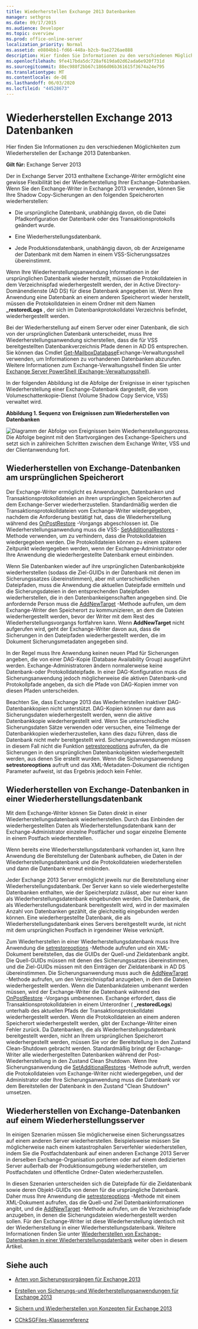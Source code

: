 ```yaml
---
title: Wiederherstellen Exchange 2013 Datenbanken
manager: sethgros
ms.date: 09/17/2015
ms.audience: Developer
ms.topic: overview
ms.prod: office-online-server
localization_priority: Normal
ms.assetid: e0804bb1-fd66-448a-b2cb-9ae2726ae888
description: Hier finden Sie Informationen zu den verschiedenen Möglichkeiten zum Wiederherstellen der Exchange 2013 Datenbanken.
ms.openlocfilehash: 9fe417bda5dc728af619da02d62ada6e920f731d
ms.sourcegitcommit: 88ec988f2bb67c1866d06b361615f3674a24e795
ms.translationtype: MT
ms.contentlocale: de-DE
ms.lasthandoff: 06/03/2020
ms.locfileid: "44528673"
---
```

# <a name="restoring-exchange-2013-databases"></a>Wiederherstellen Exchange 2013 Datenbanken

Hier finden Sie Informationen zu den verschiedenen Möglichkeiten zum Wiederherstellen der Exchange 2013 Datenbanken. 
  
**Gilt für:** Exchange Server 2013 
  
Der in Exchange Server 2013 enthaltene Exchange-Writer ermöglicht eine gewisse Flexibilität bei der Wiederherstellung Ihrer Exchange-Datenbanken. Wenn Sie den Exchange-Writer in Exchange 2013 verwenden, können Sie Ihre Shadow Copy-Sicherungen an den folgenden Speicherorten wiederherstellen:
  
- Die ursprüngliche Datenbank, unabhängig davon, ob die Datei Pfadkonfiguration der Datenbank oder des Transaktionsprotokolls geändert wurde.
    
- Eine Wiederherstellungsdatenbank.
    
- Jede Produktionsdatenbank, unabhängig davon, ob der Anzeigename der Datenbank mit dem Namen in einem VSS-Sicherungssatzes übereinstimmt.
    
Wenn Ihre Wiederherstellungsanwendung Informationen in der ursprünglichen Datenbank wieder herstellt, müssen die Protokolldateien in dem Verzeichnispfad wiederhergestellt werden, der in Active Directory-Domänendienste (AD DS) für diese Datenbank angegeben ist. Wenn Ihre Anwendung eine Datenbank an einem anderen Speicherort wieder herstellt, müssen die Protokolldateien in einem Ordner mit dem Namen **_restoredLogs** , der sich im Datenbankprotokolldatei Verzeichnis befindet, wiederhergestellt werden. 
  
Bei der Wiederherstellung auf einem Server oder einer Datenbank, die sich von der ursprünglichen Datenbank unterscheidet, muss Ihre Wiederherstellungsanwendung sicherstellen, dass die für VSS bereitgestellten Datenbankverzeichnis Pfade denen in AD DS entsprechen. Sie können das Cmdlet [Get-MailboxDatabase](https://technet.microsoft.com/library/bb124924%28v=exchg.150%29.aspx)Exchange-Verwaltungsshell verwenden, um Informationen zu vorhandenen Datenbanken abzurufen. Weitere Informationen zum Exchange-Verwaltungsshell finden Sie unter [Exchange Server PowerShell (Exchange-Verwaltungsshell)](https://docs.microsoft.com/powershell/exchange/exchange-server/exchange-management-shell?view=exchange-ps). 
  
In der folgenden Abbildung ist die Abfolge der Ereignisse in einer typischen Wiederherstellung einer Exchange-Datenbank dargestellt, die vom Volumeschattenkopie-Dienst (Volume Shadow Copy Service, VSS) verwaltet wird.
  
**Abbildung 1. Sequenz von Ereignissen zum Wiederherstellen von Datenbanken**

![Diagramm der Abfolge von Ereignissen beim Wiederherstellungsprozess. Die Abfolge beginnt mit den Startvorgängen des Exchange-Speichers und setzt sich in zahlreichen Schritten zwischen dem Exchange Writer, VSS und der Clientanwendung fort.](media/VSS_StoreWriterRestore.gif)
  
## <a name="restoring-exchange-databases-to-the-original-location"></a>Wiederherstellen von Exchange-Datenbanken am ursprünglichen Speicherort
<a name="bk_OriginalLocation"> </a>

Der Exchange-Writer ermöglicht es Anwendungen, Datenbanken und Transaktionsprotokolldateien an ihren ursprünglichen Speicherorten auf dem Exchange-Server wiederherzustellen. Standardmäßig werden die Transaktionsprotokolldateien vom Exchange-Writer wiedergegeben, nachdem die Anforderung bestätigt hat, dass die Wiederherstellung während des [OnPostRestore](https://msdn.microsoft.com/library/windows/desktop/aa381566%28v=vs.85%29.aspx) -Vorgangs abgeschlossen ist. Die Wiederherstellungsanwendung muss die VSS- [SetAdditionalRestores](https://msdn.microsoft.com/library/windows/desktop/aa382829%28v=vs.85%29.aspx) -Methode verwenden, um zu verhindern, dass die Protokolldateien wiedergegeben werden. Die Protokolldateien können zu einem späteren Zeitpunkt wiedergegeben werden, wenn der Exchange-Administrator oder Ihre Anwendung die wiederhergestellte Datenbank erneut einbinden. 
  
Wenn Sie Datenbanken wieder auf ihre ursprünglichen Datenbankobjekte wiederherstellen (sodass die Ziel-GUIDs in der Datenbank mit denen im Sicherungssatzes übereinstimmen), aber mit unterschiedlichen Dateipfaden, muss die Anwendung die aktuellen Dateipfade ermitteln und die Sicherungsdateien in den entsprechenden Dateipfaden wiederherstellen, die in den Datenbankeigenschaften angegeben sind. Die anfordernde Person muss die [AddNewTarget](https://msdn.microsoft.com/library/windows/desktop/aa382648%28v=vs.85%29.aspx) -Methode aufrufen, um dem Exchange-Writer den Speicherort zu kommunizieren, an dem die Dateien wiederhergestellt werden, bevor der Writer mit dem Rest des Wiederherstellungsvorgangs fortfahren kann. Wenn **AddNewTarget** nicht aufgerufen wird, geht der Exchange-Writer davon aus, dass die Sicherungen in den Dateipfaden wiederhergestellt werden, die im Dokument Sicherungsmetadaten angegeben sind. 
  
In der Regel muss Ihre Anwendung keinen neuen Pfad für Sicherungen angeben, die von einer DAG-Kopie (Database Availability Group) ausgeführt werden. Exchange-Administratoren ändern normalerweise keine Datenbank-oder Protokolldateipfade. In einer DAG-Konfiguration muss die Sicherungsanwendung jedoch möglicherweise die aktiven Datenbank-und Protokollpfade angeben, da sich die Pfade von DAG-Kopien immer von diesen Pfaden unterscheiden.
  
Beachten Sie, dass Exchange 2013 das Wiederherstellen inaktiver DAG-Datenbankkopien nicht unterstützt. DAG-Kopien können nur dann aus Sicherungsdaten wiederhergestellt werden, wenn die aktive Datenbankkopie wiederhergestellt wird. Wenn Sie unterschiedliche Sicherungsdaten Sätze verwenden oder versuchen, eine Teilmenge der Datenbankkopien wiederherzustellen, kann dies dazu führen, dass die Datenbank nicht mehr bereitgestellt wird. Sicherungsanwendungen müssen in diesem Fall nicht die Funktion [setrestoreoptions](https://msdn.microsoft.com/library/windows/desktop/aa382856%28v=vs.85%29.aspx) aufrufen, da die Sicherungen in den ursprünglichen Datenbankobjekten wiederhergestellt werden, aus denen Sie erstellt wurden. Wenn die Sicherungsanwendung **setrestoreoptions** aufruft und das XML-Metadaten-Dokument die richtigen Parameter aufweist, ist das Ergebnis jedoch kein Fehler. 
  
## <a name="restoring-exchange-databases-to-a-recovery-database"></a>Wiederherstellen von Exchange-Datenbanken in einer Wiederherstellungsdatenbank
<a name="bk_RecoveryDatabase"> </a>

Mit dem Exchange-Writer können Sie Daten direkt in einer Wiederherstellungsdatenbank wiederherstellen. Durch das Einbinden der wiederhergestellten Daten als Wiederherstellungsdatenbank kann der Exchange-Administrator einzelne Postfächer und sogar einzelne Elemente in einem Postfach wiederherstellen.
  
Wenn bereits eine Wiederherstellungsdatenbank vorhanden ist, kann Ihre Anwendung die Bereitstellung der Datenbank aufheben, die Daten in der Wiederherstellungsdatenbank und die Protokolldateien wiederherstellen und dann die Datenbank erneut einbinden.
  
Jeder Exchange 2013 Server ermöglicht jeweils nur die Bereitstellung einer Wiederherstellungsdatenbank. Der Server kann so viele wiederhergestellte Datenbanken enthalten, wie der Speicherplatz zulässt, aber nur einer kann als Wiederherstellungsdatenbank eingebunden werden. Die Datenbank, die als Wiederherstellungsdatenbank bereitgestellt wird, wird in der maximalen Anzahl von Datenbanken gezählt, die gleichzeitig eingebunden werden können. Eine wiederhergestellte Datenbank, die als Wiederherstellungsdatenbank eines Servers bereitgestellt wurde, ist nicht mit dem ursprünglichen Postfach in irgendeiner Weise verknüpft.
  
Zum Wiederherstellen in einer Wiederherstellungsdatenbank muss Ihre Anwendung die [setrestoreoptions](https://msdn.microsoft.com/library/windows/desktop/aa382856%28v=vs.85%29.aspx) -Methode aufrufen und ein XML-Dokument bereitstellen, das die GUIDs der Quell-und Zieldatenbank angibt. Die Quell-GUIDs müssen mit denen des Sicherungssatzes übereinstimmen, und die Ziel-GUIDs müssen mit den Einträgen der Zieldatenbank in AD DS übereinstimmen. Die Sicherungsanwendung muss auch die [AddNewTarget](https://msdn.microsoft.com/library/windows/desktop/aa382648%28v=vs.85%29.aspx) -Methode aufrufen, um den Verzeichnispfad anzugeben, in dem die Dateien wiederhergestellt werden. Wenn die Datenbankdateien umbenannt werden müssen, wird der Exchange-Writer die Datenbank während des [OnPostRestore](https://msdn.microsoft.com/library/windows/desktop/aa381566%28v=vs.85%29.aspx) -Vorgangs umbenennen. Exchange erfordert, dass die Transaktionsprotokolldateien in einem Unterordner ( **_restoredLogs**) unterhalb des aktuellen Pfads der Transaktionsprotokolldatei wiederhergestellt werden. Wenn die Protokolldateien an einem anderen Speicherort wiederhergestellt werden, gibt der Exchange-Writer einen Fehler zurück. Da Datenbanken, die als Wiederherstellungsdatenbank bereitgestellt werden, nicht an Ihrem ursprünglichen Speicherort wiederhergestellt werden, müssen Sie vor der Bereitstellung in den Zustand Clean-Shutdown gebracht werden. Standardmäßig bringt der Exchange-Writer alle wiederhergestellten Datenbanken während der Post-Wiederherstellung in den Zustand Clean Shutdown. Wenn Ihre Sicherungsanwendung die [SetAdditionalRestores](https://msdn.microsoft.com/library/windows/desktop/aa382829%28v=vs.85%29.aspx) -Methode aufruft, werden die Protokolldateien vom Exchange-Writer nicht wiedergegeben, und der Administrator oder Ihre Sicherungsanwendung muss die Datenbank vor dem Bereitstellen der Datenbank in den Zustand "Clean Shutdown" umsetzen. 
  
## <a name="restoring-exchange-databases-to-a-recovery-server"></a>Wiederherstellen von Exchange-Datenbanken auf einem Wiederherstellungsserver
<a name="bk_RecoveryServer"> </a>

In einigen Szenarien müssen Sie möglicherweise einen Sicherungssatzes auf einem anderen Server wiederherstellen. Beispielsweise müssen Sie möglicherweise nach einem katastrophalen Serverfehler wiederherstellen, indem Sie die Postfachdatenbank auf einen anderen Exchange 2013 Server in derselben Exchange-Organisation portieren oder auf einem dedizierten Server außerhalb der Produktionsumgebung wiederherstellen, um Postfachdaten und öffentliche Ordner-Daten wiederherzustellen. 
  
In diesen Szenarien unterscheiden sich die Dateipfade für die Zieldatenbank sowie deren Objekt-GUIDs von denen für die ursprüngliche Datenbank. Daher muss Ihre Anwendung die [setrestoreoptions](https://msdn.microsoft.com/library/windows/desktop/aa382856%28v=vs.85%29.aspx) -Methode mit einem XML-Dokument aufrufen, das die Quell-und Ziel Datenbankinformationen angibt, und die [AddNewTarget](https://msdn.microsoft.com/library/windows/desktop/aa382648%28v=vs.85%29.aspx) -Methode aufrufen, um die Verzeichnispfade anzugeben, in denen die Sicherungsdateien wiederhergestellt werden sollen. Für den Exchange-Writer ist diese Wiederherstellung identisch mit der Wiederherstellung in einer Wiederherstellungsdatenbank. Weitere Informationen finden Sie unter [Wiederherstellen von Exchange-Datenbanken in einer Wiederherstellungsdatenbank](restoring-exchange-2013-databases.md#bk_RecoveryDatabase) weiter oben in diesem Artikel. 
  
## <a name="see-also"></a>Siehe auch
<a name="bk_AdditionalResources"> </a>

- [Arten von Sicherungsvorgängen für Exchange 2013](types-of-backup-operations-for-exchange-2013.md)
    
- [Erstellen von Sicherungs-und Wiederherstellungsanwendungen für Exchange 2013](build-backup-and-restore-applications-for-exchange-2013.md)
    
- [Sichern und Wiederherstellen von Konzepten für Exchange 2013](backup-and-restore-concepts-for-exchange-2013.md)
    
- [CChkSGFiles-Klassenreferenz](cchksgfiles-class-reference.md)
    


